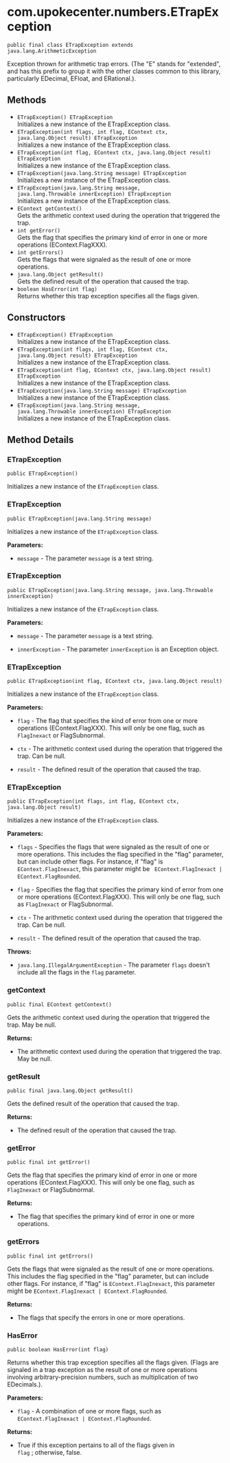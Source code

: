 # com.upokecenter.numbers.ETrapException

    public final class ETrapException extends java.lang.ArithmeticException

Exception thrown for arithmetic trap errors. (The "E" stands for "extended",
 and has this prefix to group it with the other classes common to this
 library, particularly EDecimal, EFloat, and ERational.).

## Methods

* `ETrapException() ETrapException`<br>
 Initializes a new instance of the ETrapException class.
* `ETrapException​(int flags,
              int flag,
              EContext ctx,
              java.lang.Object result) ETrapException`<br>
 Initializes a new instance of the ETrapException class.
* `ETrapException​(int flag,
              EContext ctx,
              java.lang.Object result) ETrapException`<br>
 Initializes a new instance of the ETrapException class.
* `ETrapException​(java.lang.String message) ETrapException`<br>
 Initializes a new instance of the ETrapException class.
* `ETrapException​(java.lang.String message,
              java.lang.Throwable innerException) ETrapException`<br>
 Initializes a new instance of the ETrapException class.
* `EContext getContext()`<br>
 Gets the arithmetic context used during the operation that triggered the
 trap.
* `int getError()`<br>
 Gets the flag that specifies the primary kind of error in one or more
 operations (EContext.FlagXXX).
* `int getErrors()`<br>
 Gets the flags that were signaled as the result of one or more operations.
* `java.lang.Object getResult()`<br>
 Gets the defined result of the operation that caused the trap.
* `boolean HasError​(int flag)`<br>
 Returns whether this trap exception specifies all the flags given.

## Constructors

* `ETrapException() ETrapException`<br>
 Initializes a new instance of the ETrapException class.
* `ETrapException​(int flags,
              int flag,
              EContext ctx,
              java.lang.Object result) ETrapException`<br>
 Initializes a new instance of the ETrapException class.
* `ETrapException​(int flag,
              EContext ctx,
              java.lang.Object result) ETrapException`<br>
 Initializes a new instance of the ETrapException class.
* `ETrapException​(java.lang.String message) ETrapException`<br>
 Initializes a new instance of the ETrapException class.
* `ETrapException​(java.lang.String message,
              java.lang.Throwable innerException) ETrapException`<br>
 Initializes a new instance of the ETrapException class.

## Method Details

### ETrapException
    public ETrapException()
Initializes a new instance of the <code>ETrapException</code> class.
### ETrapException
    public ETrapException​(java.lang.String message)
Initializes a new instance of the <code>ETrapException</code> class.

**Parameters:**

* <code>message</code> - The parameter <code>message</code> is a text string.

### ETrapException
    public ETrapException​(java.lang.String message, java.lang.Throwable innerException)
Initializes a new instance of the <code>ETrapException</code> class.

**Parameters:**

* <code>message</code> - The parameter <code>message</code> is a text string.

* <code>innerException</code> - The parameter <code>innerException</code> is an Exception
 object.

### ETrapException
    public ETrapException​(int flag, EContext ctx, java.lang.Object result)
Initializes a new instance of the <code>ETrapException</code> class.

**Parameters:**

* <code>flag</code> - The flag that specifies the kind of error from one or more
 operations (EContext.FlagXXX). This will only be one flag, such as
 <code>FlagInexact</code> or FlagSubnormal.

* <code>ctx</code> - The arithmetic context used during the operation that triggered
 the trap. Can be null.

* <code>result</code> - The defined result of the operation that caused the trap.

### ETrapException
    public ETrapException​(int flags, int flag, EContext ctx, java.lang.Object result)
Initializes a new instance of the <code>ETrapException</code> class.

**Parameters:**

* <code>flags</code> - Specifies the flags that were signaled as the result of one or
  more operations. This includes the flag specified in the "flag"
  parameter, but can include other flags. For instance, if "flag" is
 <code>EContext.FlagInexact</code>, this parameter might be <code>
 EContext.FlagInexact | EContext.FlagRounded</code>.

* <code>flag</code> - Specifies the flag that specifies the primary kind of error from
 one or more operations (EContext.FlagXXX). This will only be one
 flag, such as <code>FlagInexact</code> or FlagSubnormal.

* <code>ctx</code> - The arithmetic context used during the operation that triggered
 the trap. Can be null.

* <code>result</code> - The defined result of the operation that caused the trap.

**Throws:**

* <code>java.lang.IllegalArgumentException</code> - The parameter <code>flags</code> doesn't include all
 the flags in the <code>flag</code> parameter.

### getContext
    public final EContext getContext()
Gets the arithmetic context used during the operation that triggered the
 trap. May be null.

**Returns:**

* The arithmetic context used during the operation that triggered the
 trap. May be null.

### getResult
    public final java.lang.Object getResult()
Gets the defined result of the operation that caused the trap.

**Returns:**

* The defined result of the operation that caused the trap.

### getError
    public final int getError()
Gets the flag that specifies the primary kind of error in one or more
 operations (EContext.FlagXXX). This will only be one flag, such as
 <code>FlagInexact</code> or FlagSubnormal.

**Returns:**

* The flag that specifies the primary kind of error in one or more
 operations.

### getErrors
    public final int getErrors()
Gets the flags that were signaled as the result of one or more operations.
  This includes the flag specified in the "flag" parameter, but can
  include other flags. For instance, if "flag" is
 <code>EContext.FlagInexact</code>, this parameter might be
 <code>EContext.FlagInexact | EContext.FlagRounded</code>.

**Returns:**

* The flags that specify the errors in one or more operations.

### HasError
    public boolean HasError​(int flag)
Returns whether this trap exception specifies all the flags given. (Flags
 are signaled in a trap exception as the result of one or more
 operations involving arbitrary-precision numbers, such as
 multiplication of two EDecimals.).

**Parameters:**

* <code>flag</code> - A combination of one or more flags, such as <code>
 EContext.FlagInexact | EContext.FlagRounded</code>.

**Returns:**

* True if this exception pertains to all of the flags given in <code>
 flag</code> ; otherwise, false.
